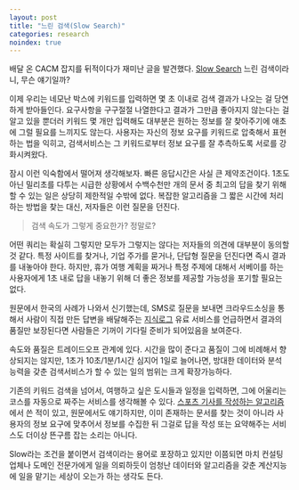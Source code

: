 ```yaml
---
layout: post
title: "느린 검색(Slow Search)"
categories: research
noindex: true
---
```


배달 온 CACM 잡지를 뒤적이다가 재미난 글을 발견했다. [Slow Search](http://cacm.acm.org/magazines/2014/8/177023-slow-search/abstract) 느린 검색이라니, 무슨 얘기일까?

이제 우리는 네모난 박스에 키워드를 입력하면 몇 초 이내로 검색 결과가 나오는 걸 당연하게 받아들인다. 요구사항을 구구절절 나열한다고 결과가 그만큼 좋아지지 않는다는 걸 알고 있을 뿐더러 키워드 몇 개만 입력해도 대부분은 원하는 정보를 잘 찾아주기에 애초에 그럴 필요를 느끼지도 않는다. 사용자는 자신의 정보 요구를 키워드로 압축해서 표현하는 법을 익히고, 검색서비스는 그 키워드로부터 정보 요구를 잘 추측하도록 서로를 강화시켜왔다.

잠시 이런 익숙함에서 떨어져 생각해보자. 빠른 응답시간은 사실 큰 제약조건이다. 1초도 아닌 밀리초를 다투는 시급한 상황에서 수백수천만 개의 문서 중 최고의 답을 찾기 위해 할 수 있는 일은 상당히 제한적일 수밖에 없다. 복잡한 알고리즘을 그 짧은 시간에 처리하는 방법을 찾는 대신, 저자들은 이런 질문을 던진다.

> 검색 속도가 그렇게 중요한가? 정말로?

어떤 쿼리는 확실히 그렇지만 모두가 그렇지는 않다는 저자들의 의견에 대부분이 동의할 것 같다. 특정 사이트를 찾거나, 기업 주가를 묻거나, 단답형 질문을 던진다면 즉시 결과를 내놓아야 한다. 하지만, 휴가 여행 계획을 짜거나 특정 주제에 대해서 서베이를 하는 사용자에게 1초 내로 답을 내놓기 위해 더 좋은 정보를 제공할 가능성을 포기할 필요는 없다.

원문에서 한국의 사례가 나와서 신기했는데, SMS로 질문을 보내면 크라우드소싱을 통해서 사람이 직접 만든 답변을 배달해주는 [지식로그](http://www.jisiklog.com) 유료 서비스를 언급하면서 결과의 품질만 보장된다면 사람들은 기꺼이 기다릴 준비가 되어있음을 보여준다.

속도와 품질은 트레이드오프 관계에 있다. 시간을 많이 준다고 품질이 그에 비례해서 향상되지는 않지만, 1초가 10초/1분/1시간 심지어 1일로 늘어나면, 방대한 데이터와 분석 능력을 갖춘 검색서비스가 할 수 있는 일의 범위는 크게 확장가능하다.

기존의 키워드 검색을 넘어서, 여행하고 싶은 도시들과 일정을 입력하면, 그에 어울리는 코스를 자동으로 짜주는 서비스를 생각해볼 수 있다. [스포츠 기사를 작성하는 알고리즘](http://www.4four.us/article/2014/03/sports-narrative-writer)에서 쓴 적이 있고, 원문에서도 얘기하지만, 이미 존재하는 문서를 찾는 것이 아니라 사용자의 정보 요구에 맞추어서 정보를 수집한 뒤 그걸로 답을 작성 또는 요약해주는 서비스도 더이상 뜬구름 잡는 소리는 아니다.

Slow라는 조건을 붙이면서 검색이라는 용어로 포장하고 있지만 이쯤되면 마치 컨설팅 업체나 도메인 전문가에게 일을 의뢰하듯이 엄청난 데이터와 알고리즘을 갖춘 계산지능에 일을 맡기는 세상이 오는가 하는 생각도 든다.